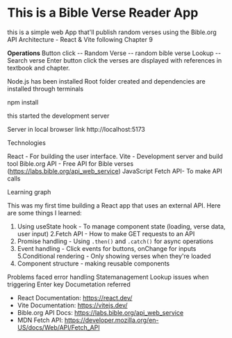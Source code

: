 # This is a Bible Verse Reader App

this is a simple web App that'll publish random verses using the Bible.org API
Architecture - React & Vite following Chapter 9

**Operations**
Button click -- Random Verse -- random bible verse
Lookup -- Search verse Enter button click 
the verses are displayed with references in textbook and chapter.

 Node.js has been installed 
 Root folder created and dependencies are installed through terminals 

npm install 

this started the development server

 Server in local browser link http://localhost:5173

Technologies 

React - For building the user interface.
Vite - Development server and build tool
Bible.org API - Free API for Bible verses (https://labs.bible.org/api_web_service)
JavaScript Fetch API- To make API calls

Learning graph

This was my first time building a React app that uses an external API. Here are some things I learned:

1. Using useState hook - To manage component state (loading, verse data, user input)
2.Fetch API - How to make GET requests to an API
3. Promise handling - Using `.then()` and `.catch()` for async operations
4. Event handling - Click events for buttons, onChange for inputs
5.Conditional rendering - Only showing verses when they're loaded
6. Component structure - making reusable components 

Problems faced 
error handling 
Statemanagement 
Lookup issues when triggering Enter key 
Documetation referred 
- React Documentation: https://react.dev/
- Vite Documentation: https://vitejs.dev/
- Bible.org API Docs: https://labs.bible.org/api_web_service
- MDN Fetch API: https://developer.mozilla.org/en-US/docs/Web/API/Fetch_API



